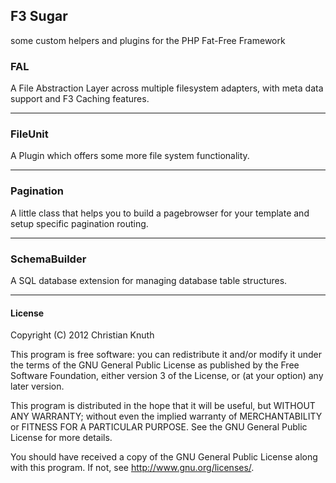 ## F3 Sugar
some custom helpers and plugins for the PHP Fat-Free Framework


### FAL

A File Abstraction Layer across multiple filesystem adapters, with meta data support and F3 Caching features.

***


### FileUnit

A Plugin which offers some more file system functionality.

***


### Pagination

A little class that helps you to build a pagebrowser for your template and setup specific pagination routing.

***


### SchemaBuilder

A SQL database extension for managing database table structures.

***



#### License

Copyright (C) 2012 Christian Knuth

This program is free software: you can redistribute it and/or modify
it under the terms of the GNU General Public License as published by
the Free Software Foundation, either version 3 of the License, or
(at your option) any later version.

This program is distributed in the hope that it will be useful,
but WITHOUT ANY WARRANTY; without even the implied warranty of
MERCHANTABILITY or FITNESS FOR A PARTICULAR PURPOSE.  See the
GNU General Public License for more details.

You should have received a copy of the GNU General Public License
along with this program.  If not, see <http://www.gnu.org/licenses/>.